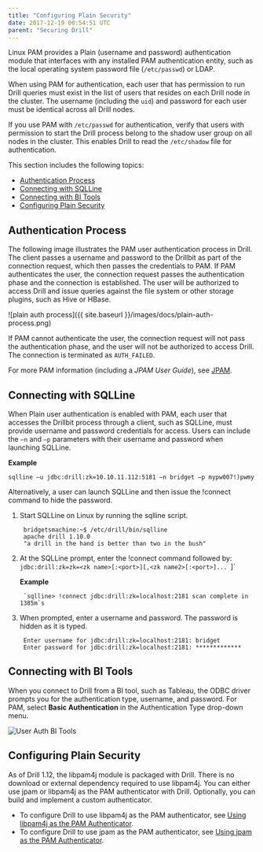 ```yaml
---
title: "Configuring Plain Security"
date: 2017-12-19 00:54:51 UTC
parent: "Securing Drill"
---
```

Linux PAM provides a Plain (username and password) authentication module that interfaces with any installed PAM authentication entity, such as the local operating system password file (`/etc/passwd`) or LDAP. 
 
When using PAM for authentication, each user that has permission to run Drill queries must exist in the list of users that resides on each Drill node in the cluster. The username (including the `uid`) and password for each user must be identical across all Drill nodes. 

If you use PAM with `/etc/passwd` for authentication, verify that users with permission to start the Drill process belong to the shadow user group on all nodes in the cluster. This enables Drill to read the `/etc/shadow` file for authentication.

This section includes the following topics:

- [Authentication Process]({{site.baseurl}}/docs/configuring-plain-security/#authentication-process)
- [Connecting with SQLLine]({{site.baseurl}}/docs/configuring-plain-security/#connecting-with-sqlline)
- [Connecting with BI Tools]({{site.baseurl}}/docs/configuring-plain-security/#connecting-with-bi-tools)
- [Configuring Plain Security]({{site.baseurl}}/docs/configuring-plain-security/#configuring-plain-security)

## Authentication Process

The following image illustrates the PAM user authentication process in Drill.  The client passes a username and password to the Drillbit as part of the connection request, which then passes the credentials to PAM.  If PAM authenticates the user, the connection request passes the authentication phase and the connection is established. The user will be authorized to access Drill and issue queries against the file system or other storage plugins, such as Hive or HBase.  

![plain auth process]({{ site.baseurl }}/images/docs/plain-auth-process.png)

If PAM cannot authenticate the user, the connection request will not pass the authentication phase, and the user will not be authorized to access Drill. The connection is terminated as `AUTH_FAILED`.

For more PAM information (including a *JPAM User Guide*), see [JPAM](http://jpam.sourceforge.net/ "JPAM").

## Connecting with SQLLine

When Plain user authentication is enabled with PAM, each user that accesses the Drillbit process through a client, such as SQLLine, must provide username and password credentials for access. Users can include the `–n` and `–p` parameters with their username and password when launching SQLLine. 

**Example**

    sqlline –u jdbc:drill:zk=10.10.11.112:5181 –n bridget –p mypw007!)pwmy

Alternatively, a user can launch SQLLine and then issue the !connect command to hide the password.

1. Start SQLLine on Linux by running the sqlline script. 

	    bridgetsmachine:~$ /etc/drill/bin/sqlline
      	apache drill 1.10.0
      	"a drill in the hand is better than two in the bush"

1. At the SQLLine prompt, enter the !connect command followed by:
	`jdbc:drill:zk=zk=<zk name>[:<port>][,<zk name2>[:<port>]... `]`
	
	**Example**

        `sqlline> !connect jdbc:drill:zk=localhost:2181 scan complete in 1385m`s

1. When prompted, enter a username and password. The password is hidden as it is typed.
    
       	Enter username for jdbc:drill:zk=localhost:2181: bridget
      	Enter password for jdbc:drill:zk=localhost:2181: ************* 

## Connecting with BI Tools

When you connect to Drill from a BI tool, such as Tableau, the ODBC driver prompts you for the authentication type, username, and password. For PAM, select **Basic Authentication** in the Authentication Type drop-down menu.

![User Auth BI Tools](http://i.imgur.com/J5X1Tds.png)

## Configuring Plain Security

As of Drill 1.12, the libpam4j module is packaged with Drill. There is no download or external dependency required to use libpam4j. You can either use jpam or libpam4j as the PAM authenticator with Drill. Optionally, you can build and implement a custom authenticator.  



- To configure Drill to use libpam4j as the PAM authenticator, see [Using libpam4j as the PAM Authenticator]({{site.baseurl}}/docs/using-libpam4j-as-the-pam-authenticator/).
- To configure Drill to use jpam as the PAM authenticator, see [Using jpam as the PAM Authenticator]({{site.baseurl}}/docs/using-jpam-as-the-pam-authenticator/).  



